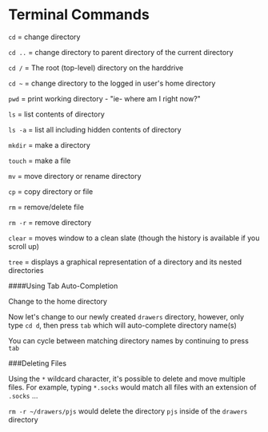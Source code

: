 # Terminal Commands

`cd` = change directory

`cd ..` = change directory to parent directory of the current directory

`cd /` = The root (top-level) directory on the harddrive

`cd ~` = change directory to the logged in user's home directory

`pwd` = print working directory - "ie- where am I right now?"

`ls` = list contents of directory

`ls -a` = list all including hidden contents of directory

`mkdir` = make a directory

`touch` = make a file

`mv` = move directory or rename directory

`cp` = copy directory or file

`rm` = remove/delete file

`rm -r` = remove directory

`clear` = moves window to a clean slate (though the history is available if you scroll up)

`tree` = displays a graphical representation of a directory and its nested directories


####Using Tab Auto-Completion

Change to the home directory

Now let's change to our newly created `drawers` directory, however, only type `cd d`,
then press `tab` which will auto-complete directory name(s)

You can cycle between matching directory names by continuing to press `tab`

###Deleting Files

Using the `*` wildcard character, it's possible to delete and move multiple files. For example, typing `*.socks` would match all files with an extension of `.socks` ...

`rm -r ~/drawers/pjs` would delete the directory `pjs` inside of the `drawers` directory